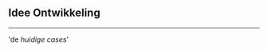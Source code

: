 <!-- .slide: data-background="#009EE0"> -->
<!-- .slide: data-background-image="css/theme/images/bg-ideas.jpg"> -->
<!-- .slide: data-background-size="cover"> -->

## Idee Ontwikkeling
---
'de *huidige cases*'